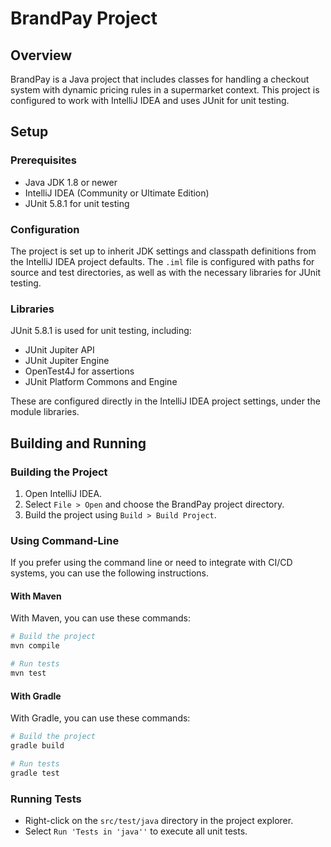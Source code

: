 # BrandPay Project

## Overview
BrandPay is a Java project that includes classes for handling a checkout system with dynamic pricing rules in a supermarket context. This project is configured to work with IntelliJ IDEA and uses JUnit for unit testing.

## Setup

### Prerequisites

- Java JDK 1.8 or newer
- IntelliJ IDEA (Community or Ultimate Edition)
- JUnit 5.8.1 for unit testing

### Configuration

The project is set up to inherit JDK settings and classpath definitions from the IntelliJ IDEA project defaults. The `.iml` file is configured with paths for source and test directories, as well as with the necessary libraries for JUnit testing.

### Libraries

JUnit 5.8.1 is used for unit testing, including:
- JUnit Jupiter API
- JUnit Jupiter Engine
- OpenTest4J for assertions
- JUnit Platform Commons and Engine

These are configured directly in the IntelliJ IDEA project settings, under the module libraries.

## Building and Running

### Building the Project

1. Open IntelliJ IDEA.
2. Select `File > Open` and choose the BrandPay project directory.
3. Build the project using `Build > Build Project`.

### Using Command-Line

If you prefer using the command line or need to integrate with CI/CD systems, you can use the following instructions.

#### With Maven
With Maven, you can use these commands:

```bash
# Build the project
mvn compile

# Run tests
mvn test
```

#### With Gradle

With Gradle, you can use these commands:

```bash
# Build the project
gradle build

# Run tests
gradle test
```
### Running Tests

- Right-click on the `src/test/java` directory in the project explorer.
- Select `Run 'Tests in 'java''` to execute all unit tests.
